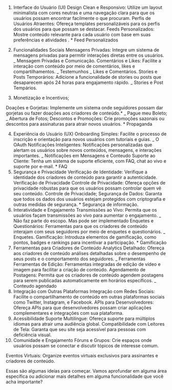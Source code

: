 1. Interface do Usuário (UI)
   Design Clean e Responsivo: Utilize um layout minimalista com cores neutras e uma navegação clara para que os usuários possam encontrar facilmente o que procuram.
   Perfis de Usuários Atraentes: Ofereça templates personalizáveis para os perfis dos usuários para que possam se destacar.
   Feeds Personalizados: Mostre conteúdo relevante para cada usuário com base em suas preferências e atividades
   . \* Feed Personalizados

2. Funcionalidades Sociais
   Mensagens Privadas: Integre um sistema de mensagens privadas para permitir interações diretas entre os usuários.
   _ Mensagem Privadas e Comunicação.
   Comentários e Likes: Facilite a interação com conteúdo por meio de comentários, likes e compartilhamentos.
   _ Testemunhos
   _ Likes e Comentários.
   Stories e Posts Temporários: Adicione a funcionalidade de stories ou posts que desaparecem após 24 horas para engajamento rápido.
   _ Stories e Post Tempários.
3. Monetização e Incentivos;

Doações e Gorjetas: Implemente um sistema onde seguidores possam dar gorjetas ou fazer doações aos criadores de conteúdo.\*
_ Pague meu Boleto;
_ Abertura de Fotos;
Descontos e Promoções: Crie promoções sazonais ou descontos para assinaturas para atrair novos usuários. \* Propaganda

4. Experiência do Usuário (UX)
   Onboarding Simples: Facilite o processo de inscrição e orientação para novos usuários com tutoriais e guias.
   _ O OAuth
   Notificações Inteligentes: Notificações personalizadas que alertam os usuários sobre novos conteúdos, mensagens, e interações importantes.
   _ Notificações em Mensagens e Conteudo
   Suporte ao Cliente: Tenha um sistema de suporte eficiente, com FAQ, chat ao vivo e suporte por e-mail. \* FAQ
5. Segurança e Privacidade
   Verificação de Identidade: Verifique a identidade dos criadores de conteúdo para garantir a autenticidade.
   Verificação de Privacidade
   Controle de Privacidade: Ofereça opções de privacidade robustas para que os usuários possam controlar quem vê seu conteúdo.
   Controle de Privacidade;
   Segurança de Dados: Garanta que todos os dados dos usuários estejam protegidos com criptografia e outras medidas de segurança. \* Segurança de informação.
6. Interatividade e Engajamento
   Transmissões ao Vivo: Permita que os usuários façam transmissões ao vivo para aumentar o engajamento.
   _ Não faz parte do escopo. Mas pode ser implementado
   Enquetes e Questionários: Ferramentas para que os criadores de conteúdo interajam com seus seguidores por meio de enquetes e questionários.
   _ Enquetes.
   Gamificação: Introduza elementos de gamificação, como pontos, badges e rankings para incentivar a participação. \* Gamificação
7. Ferramentas para Criadores de Conteúdo
   Analytics Detalhado: Ofereça aos criadores de conteúdo análises detalhadas sobre o desempenho de seus posts e o comportamento dos seguidores.
   _ Ferramentas
   Ferramentas de Edição: Ferramentas integradas de edição de vídeo e imagem para facilitar a criação de conteúdo.
   Agendamento de Postagens: Permita que os criadores de conteúdo agendem postagens para serem publicadas automaticamente em horários específicos.
   _ Conteudo agendado
8. Integração com Outras Plataformas
   Integração com Redes Sociais: Facilite o compartilhamento de conteúdo em outras plataformas sociais como Twitter, Instagram, e Facebook.
   APIs para Desenvolvedores: Ofereça APIs para que desenvolvedores possam criar aplicações complementares e integrações com sua plataforma.
9. Acessibilidade
   Suporte Multilíngue: Ofereça suporte para múltiplos idiomas para atrair uma audiência global.
   Compatibilidade com Leitores de Tela: Garanta que seu site seja acessível para pessoas com deficiência visual.
10. Comunidade e Engajamento
    Fóruns e Grupos: Crie espaços onde usuários possam se conectar e discutir tópicos de interesse comum.

Eventos Virtuais: Organize eventos virtuais exclusivos para assinantes e criadores de conteúdo.

Essas são algumas ideias para começar. Vamos aprofundar em alguma área específica ou adicionar mais detalhes em alguma funcionalidade que você acha importante?
